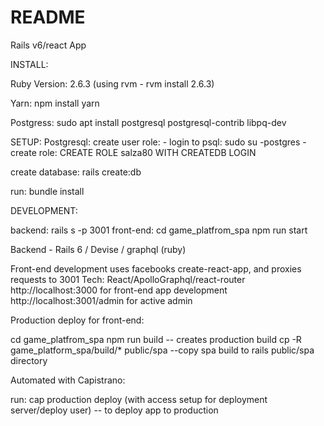 # README

Rails v6/react App


INSTALL: 

Ruby Version: 2.6.3  (using rvm - rvm install 2.6.3)

Yarn: npm install yarn

Postgress: sudo apt install postgresql postgresql-contrib libpq-dev

SETUP: 
Postgresql:
	create user role:  	- login to psql: sudo su -postgres
					   	- create role: CREATE ROLE salza80 WITH CREATEDB LOGIN

create database:  rails create:db

run: 
	bundle install


DEVELOPMENT:

backend:  rails s -p 3001
front-end: cd game_platfrom_spa
		   npm run start

Backend - Rails 6 / Devise / graphql (ruby)

Front-end development uses facebooks create-react-app, and proxies requests to 3001
Tech: React/ApolloGraphql/react-router
http://localhost:3000  for front-end app development
http://localhost:3001/admin for active admin


Production deploy for front-end:

cd game_platfrom_spa
npm run build   -- creates production build
cp -R game_platform_spa/build/* public/spa   --copy spa build to rails public/spa directory

Automated with Capistrano: 

run: cap production deploy (with access setup for deployment server/deploy user)  -- to deploy app to production

